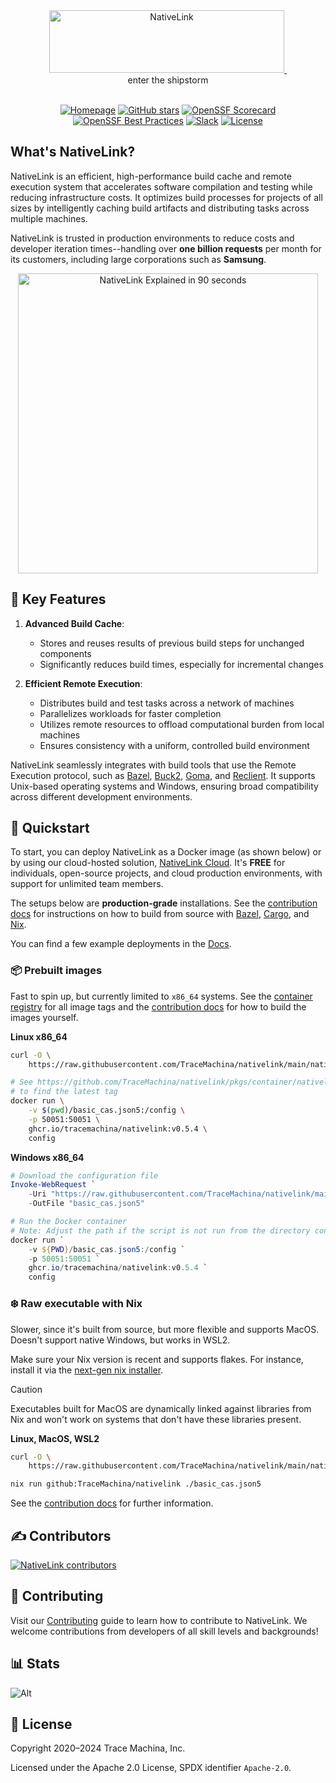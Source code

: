 <div id="logo" align="center">
  <a href="https://www.nativelink.com">
    <picture>
      <source media="(prefers-color-scheme: dark)" srcset="web/platform/src/assets/logo-dark.svg" />
      <source media="(prefers-color-scheme: light)" srcset="web/platform/src/assets/logo-light.svg" />
      <img alt="NativeLink" src="web/platform/src/assets/logo-light.svg" width="376" height="100" />
    </picture>
  </a>
  <img referrerpolicy="no-referrer-when-downgrade" src="https://nativelink.matomo.cloud/matomo.php?idsite=2&amp;rec=1&amp;action_name=Readme.md" style="border:0" alt="" />
  <br />
</div>

<div id="description" align="center">
  enter the shipstorm
</div>

<br />


<div id="badges" align="center">

  [![Homepage](https://img.shields.io/badge/Homepage-8A2BE2)](https://nativelink.com)
  [![GitHub stars](https://img.shields.io/github/stars/tracemachina/nativelink?style=social)](https://github.com/TraceMachina/nativelink)
  [![OpenSSF Scorecard](https://api.securityscorecards.dev/projects/github.com/TraceMachina/nativelink/badge)](https://securityscorecards.dev/viewer/?uri=github.com/TraceMachina/nativelink)
  [![OpenSSF Best Practices](https://www.bestpractices.dev/projects/8050/badge)](https://www.bestpractices.dev/projects/8050)
  [![Slack](https://img.shields.io/badge/slack--channel-blue?logo=slack)](https://nativelink.slack.com/join/shared_invite/zt-281qk1ho0-krT7HfTUIYfQMdwflRuq7A#/shared-invite/email)
  [![License](https://img.shields.io/badge/License-Apache_2.0-blue.svg)](https://opensource.org/licenses/Apache-2.0)
</div>

## What's NativeLink?

NativeLink is an efficient, high-performance build cache and remote execution system that accelerates software compilation and testing while reducing infrastructure costs. It optimizes build processes for projects of all sizes by intelligently caching build artifacts and distributing tasks across multiple machines.

NativeLink is trusted in production environments to reduce costs and developer iteration times--handling over **one billion requests** per month for its customers, including large corporations such as **Samsung**.

<p align="center">
  <a href="https://www.youtube.com/watch?v=WLpqFuyLMUQ">
      <img src="https://trace-github-resources.s3.us-east-2.amazonaws.com/harper-90-thumbnail.webp" alt="NativeLink Explained in 90 seconds" loading="lazy" width="480" />
  </a>
</p>

## 🔑 Key Features

1. **Advanced Build Cache**:
   - Stores and reuses results of previous build steps for unchanged components
   - Significantly reduces build times, especially for incremental changes

2. **Efficient Remote Execution**:
   - Distributes build and test tasks across a network of machines
   - Parallelizes workloads for faster completion
   - Utilizes remote resources to offload computational burden from local machines
   - Ensures consistency with a uniform, controlled build environment

NativeLink seamlessly integrates with build tools that use the Remote Execution protocol, such as [Bazel](https://bazel.build), [Buck2](https://buck2.build), [Goma](https://chromium.googlesource.com/infra/goma/client/), and [Reclient](https://github.com/bazelbuild/reclient). It supports Unix-based operating systems and Windows, ensuring broad compatibility across different development environments.

## 🚀 Quickstart

To start, you can deploy NativeLink as a Docker image (as shown below) or by using our cloud-hosted solution, [NativeLink Cloud](https://app.nativelink.com). It's **FREE** for individuals, open-source projects, and cloud production environments, with support for unlimited team members.

The setups below are **production-grade** installations. See the [contribution docs](https://nativelink.com/docs/contribute/nix/) for instructions on how to build from source with [Bazel](https://nativelink.com/docs/contribute/bazel/), [Cargo](https://nativelink.com/docs/contribute/cargo/), and [Nix](https://nativelink.com/docs/contribute/nix/).

You can find a few example deployments in the [Docs](https://nativelink.com/docs/deployment-examples/kubernetes).

### 📦 Prebuilt images

Fast to spin up, but currently limited to `x86_64` systems. See the [container
registry](https://github.com/TraceMachina/nativelink/pkgs/container/nativelink)
for all image tags and the [contribution docs](https://nativelink.com/docs/contribute/nix)
for how to build the images yourself.

**Linux x86_64**

```bash
curl -O \
    https://raw.githubusercontent.com/TraceMachina/nativelink/main/nativelink-config/examples/basic_cas.json5

# See https://github.com/TraceMachina/nativelink/pkgs/container/nativelink
# to find the latest tag
docker run \
    -v $(pwd)/basic_cas.json5:/config \
    -p 50051:50051 \
    ghcr.io/tracemachina/nativelink:v0.5.4 \
    config
```

**Windows x86_64**

```powershell
# Download the configuration file
Invoke-WebRequest `
    -Uri "https://raw.githubusercontent.com/TraceMachina/nativelink/main/nativelink-config/examples/basic_cas.json5" `
    -OutFile "basic_cas.json5"

# Run the Docker container
# Note: Adjust the path if the script is not run from the directory containing basic_cas.json
docker run `
    -v ${PWD}/basic_cas.json5:/config `
    -p 50051:50051 `
    ghcr.io/tracemachina/nativelink:v0.5.4 `
    config
```

### ❄️ Raw executable with Nix

Slower, since it's built from source, but more flexible and supports MacOS.
Doesn't support native Windows, but works in WSL2.

Make sure your Nix version is recent and supports flakes. For instance, install
it via the [next-gen nix installer](https://github.com/NixOS/experimental-nix-installer).

> [!CAUTION]
> Executables built for MacOS are dynamically linked against libraries from Nix
> and won't work on systems that don't have these libraries present.

**Linux, MacOS, WSL2**

```bash
curl -O \
    https://raw.githubusercontent.com/TraceMachina/nativelink/main/nativelink-config/examples/basic_cas.json5

nix run github:TraceMachina/nativelink ./basic_cas.json5
```

See the [contribution docs](https://nativelink.com/docs/contribute/nix) for further information.

## ✍️ Contributors

<a href="https://github.com/tracemachina/nativelink/graphs/contributors" aria-label="View contributors of the NativeLink project on GitHub">
  <img src="https://contrib.rocks/image?repo=tracemachina/nativelink" alt="NativeLink contributors" loading="lazy" />
</a>

## 🤝 Contributing

Visit our [Contributing](https://github.com/tracemachina/nativelink/blob/main/CONTRIBUTING.md) guide to learn how to contribute to NativeLink. We welcome contributions from developers of all skill levels and backgrounds!

## 📊 Stats

![Alt](https://repobeats.axiom.co/api/embed/d8bfc6d283632c060beaab1e69494c2f7774a548.svg "Repobeats analytics image")

## 📜 License

Copyright 2020–2024 Trace Machina, Inc.

Licensed under the Apache 2.0 License, SPDX identifier `Apache-2.0`.
